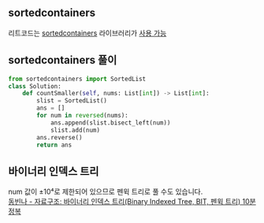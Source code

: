 ## sortedcontainers
리트코드는 [sortedcontainers](https://grantjenks.com/docs/sortedcontainers/) 라이브러리가 [사용 가능](https://support.leetcode.com/hc/en-us/articles/360011833974-What-are-the-environments-for-the-programming-languages-)

## sortedcontainers 풀이
```python
from sortedcontainers import SortedList
class Solution:
    def countSmaller(self, nums: List[int]) -> List[int]:
        slist = SortedList()
        ans = []
        for num in reversed(nums):
            ans.append(slist.bisect_left(num))
            slist.add(num)
        ans.reverse()
        return ans
```

## 바이너리 인덱스 트리
num 값이 ±10⁴로 제한되어 있으므로 펜윅 트리로 풀 수도 있습니다.  
[동빈나 - 자료구조: 바이너리 인덱스 트리(Binary Indexed Tree, BIT, 펜윅 트리) 10분 정복](https://youtu.be/fg2iGP4e2mc)